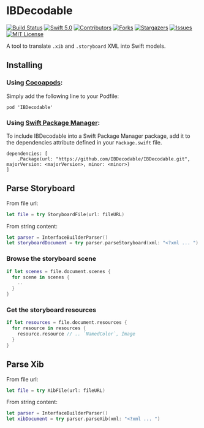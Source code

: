 # IBDecodable
[![Build Status](https://travis-ci.org/IBDecodable/IBDecodable.svg?branch=master)](https://travis-ci.org/IBDecodable/IBDecodable)
[![Swift 5.0](https://img.shields.io/badge/Swift-5.0-orange.svg?style=flat)](https://developer.apple.com/swift/)
[![Contributors][contributors-shield]][contributors-url]
[![Forks][forks-shield]][forks-url]
[![Stargazers][stars-shield]][stars-url]
[![Issues][issues-shield]][issues-url]
[![MIT License][license-shield]][license-url]

A tool to translate `.xib` and `.storyboard` XML into Swift models.

## Installing

### Using [Cocoapods](https://cocoapods.org/):

Simply add the following line to your Podfile:

```
pod 'IBDecodable'
```

### Using [Swift Package Manager](https://swift.org/package-manager/):

To include IBDecodable into a Swift Package Manager package, add it to the dependencies attribute defined in your `Package.swift` file.

```
dependencies: [
    .Package(url: "https://github.com/IBDecodable/IBDecodable.git", majorVersion: <majorVersion>, minor: <minor>)
]
```

## Parse Storyboard

From file url:
```swift
let file = try StoryboardFile(url: fileURL)
```

From string content:
```swift
let parser = InterfaceBuilderParser()
let storyboardDocument = try parser.parseStoryboard(xml: "<?xml ... ")
```

### Browse the storyboard scene

```swift
if let scenes = file.document.scenes {
  for scene in scenes {
    ..
  }
}
```

### Get the storyboard resources

```swift
if let resources = file.document.resources {
  for resource in resources {
    resource.resource // .. `NamedColor`, Ìmage
  }
}
```

## Parse Xib

From file url:
```swift
let file = try XibFile(url: fileURL)
```

From string content:
```swift
let parser = InterfaceBuilderParser()
let xibDocument = try parser.parseXib(xml: "<?xml ... ")
```

<!-- MARKDOWN LINKS & IMAGES -->
<!-- https://www.markdownguide.org/basic-syntax/#reference-style-links -->
[contributors-shield]: https://img.shields.io/github/contributors/IBDecodable/IBDecodable.svg?style=flat
[contributors-url]: https://github.com/IBDecodable/IBDecodable/graphs/contributors
[forks-shield]: https://img.shields.io/github/forks/IBDecodable/IBDecodable.svg?style=flat
[forks-url]: https://github.com/IBDecodable/IBDecodable/network/members
[stars-shield]: https://img.shields.io/github/stars/IBDecodable/IBDecodable.svg?style=flat
[stars-url]: https://github.com/IBDecodable/IBDecodable/stargazers
[issues-shield]: https://img.shields.io/github/issues/IBDecodable/IBDecodable.svg?style=flat
[issues-url]: https://github.com/IBDecodable/IBDecodable/issues
[license-shield]: https://img.shields.io/github/license/IBDecodable/IBDecodable.svg?style=flat
[license-url]: https://github.com/IBDecodable/IBDecodable/blob/master/LICENSE.md
